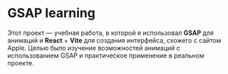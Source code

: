 # GSAP learning

Этот проект — учебная работа, в которой я использовал **GSAP** для анимаций и **React** + **Vite** для создания интерфейса, схожего с сайтом Apple. Целью было изучение возможностей анимаций с использованием GSAP и практическое применение в реальном проекте.
